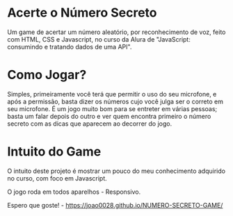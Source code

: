 # Acerte o Número Secreto
Um game de acertar um número aleatório, por reconhecimento de voz, feito com HTML, CSS e Javascript, no curso da Alura de 
"JavaScript: consumindo e tratando dados de uma API".

<h1>Como Jogar?</h1>

Simples, primeiramente você terá que permitir o uso do seu microfone, e após a permissão, basta dizer os números cujo você julga ser o correto em seu microfone. É um jogo muito bom para se entreter em várias pessoas; basta um falar depois do outro e ver quem encontra primeiro o número secreto com as dicas que aparecem ao decorrer do jogo.

<h1>Intuito do Game</h1>

O intuito deste projeto é mostrar um pouco do meu conhecimento adquirido no curso, com foco em Javascript.

O jogo roda em todos aparelhos - Responsivo.

Espero que goste! - https://joao0028.github.io/NUMERO-SECRETO-GAME/
